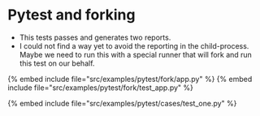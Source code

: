 # Pytest and forking

* This tests passes and generates two reports.
* I could not find a way yet to avoid the reporting in the child-process. Maybe we need to run this with a special runner that will fork and run this test on  our behalf.


{% embed include file="src/examples/pytest/fork/app.py" %}
{% embed include file="src/examples/pytest/fork/test_app.py" %}

{% embed include file="src/examples/pytest/cases/test_one.py" %}


